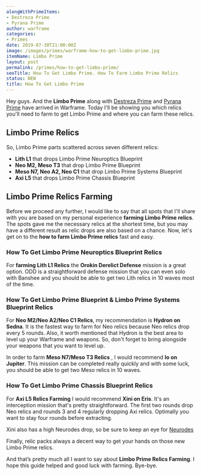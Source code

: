```yaml
---
alongWithPrimeItems:
- Destreza Prime
- Pyrana Prime
author: warframe
categories:
- Primes
date: 2019-07-30T21:00:00Z
image: /images/primes/warframe-how-to-get-limbo-prime.jpg
itemName: Limbo Prime
layout: post
permalink: /primes/how-to-get-limbo-prime/
seoTitle: How To Get Limbo Prime. How To Farm Limbo Prime Relics
status: NEW
title: How To Get Limbo Prime
---
```

<p>Hey guys. And the <strong>Limbo Prime</strong> along with <a href="/primes/how-to-get-destreza-prime/" title="How To Get Destreza Prime">Destreza Prime</a> and <a href="/primes/how-to-get-pyrana-prime/" title="How To Get Pyrana Prime">Pyrana Prime</a> have arrived in Warframe. Today I'll be showing you which relics you'll need to farm to get Limbo Prime and where you can farm these relics.</p><!--more--> <h2>Limbo Prime Relics</h2> <p>So, Limbo Prime parts scattered across seven different relics:</p> <ul>  <li> <b>Lith L1</b> that drops Limbo Prime Neuroptics Blueprint </li>  <li> <b>Neo M2, Meso T3</b> that drop Limbo Prime Blueprint </li>  <li> <b>Meso N7, Neo A2, Neo C1</b> that drop Limbo Prime Systems Blueprint </li>  <li> <b>Axi L5</b> that drops Limbo Prime Chassis Blueprint </li>  </ul> <h2>Limbo Prime Relics Farming</h2> <p>Before we proceed any further, I would like to say that all spots that I'll share with you are based on my personal experience <strong>farming Limbo Prime relics</strong>. The spots gave me the necessary relics at the shortest time, but you may have a different result as relic drops are also based on a chance. Now, let's get on to the <strong>how to farm Limbo Prime relics</strong> fast and easy.</p>  <h3>How To Get Limbo Prime Neuroptics Blueprint Relics</h3>    <p>For <strong>farming Lith L1 Relics</strong> the <b>Orokin Derelict Defense</b> mission is a great option. ODD is a straightforward defense mission that you can even solo with Banshee and you should be able to get two Lith relics in 10 waves most of the time.</p>       <h3>How To Get Limbo Prime Blueprint &amp; Limbo Prime Systems Blueprint Relics</h3>    <p>For <b>Neo M2/Neo A2/Neo C1 Relics</b>, my recommendation is <b>Hydron on Sedna</b>. It is the fastest way to farm for Neo relics because Neo relics drop every 5 rounds. Also, it worth mentioned that Hydron is the best area to level up your Warframe and weapons. So, don't forget to bring alongside your weapons that you want to level up.</p>        <p>In order to farm <b>Meso N7/Meso T3 Relics</b> , I would recommend <b>Io on Jupiter</b>. This mission can be completed really quickly and with some luck, you should be able to get two Meso relics in 10 waves.</p>       <h3>How To Get Limbo Prime Chassis Blueprint Relics</h3>    <p>For <b>Axi L5 Relics Farming</b> I would recommend <b>Xini on Eris</b>. It's an interception mission that's pretty straightforward. The first two rounds drop Neo relics and rounds 3 and 4 regularly dropping Axi relics. Optimally you want to stay four rounds before extracting.</p> <p>Xini also has a high Neurodes drop, so be sure to keep an eye for <a href="/warframe-neurodes-farming/" title="Warframe Neurodes Farming">Neurodes</a></p>        <p>Finally, relic packs always a decent way to get your hands on those new Limbo Prime relics.</p> <p>And that’s pretty much all I want to say about <strong>Limbo Prime Relics Farming</strong>. I hope this guide helped and good luck with farming. Bye-bye.</p>